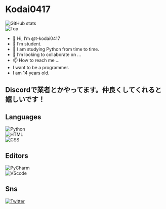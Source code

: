 # Kodai0417
![GitHub stats](https://github-readme-stats.vercel.app/api?username=t-kodai0417&count_private=true&show_icons=true&theme=dracula) <br>
![Top](https://github-readme-stats.vercel.app/api/top-langs/?username=t-kodai0417&layout=compact&theme=dracula)

- 👋 Hi, I’m @t-kodai0417
- 👀 I’m student.
- 🌱 I am studying Python from time to time.
- 💞️ I’m looking to collaborate on ...
- 📫 How to reach me ...
- I want to be a programmer.
- I am 14 years old.

## Discordで業者とかやってます。仲良くしてくれると嬉しいです！


## Languages
![Python](https://img.shields.io/badge/Python-6DA55F?style=flat-square&logo=python&logoColor=white) <br>
![HTML](https://img.shields.io/badge/HTML-6DA55F?style=flat-square&logo=HTML5&logoColor=white) <br>
![CSS](https://img.shields.io/badge/CSS-6DA55F?style=flat-square&logo=CSS3&logoColor=white) <br>

## Editors
![PyCharm](https://img.shields.io/badge/PyCharm-6DA55F?style=flat-square&logo=PyCharm&logoColor=white) <br>
![VScode](https://img.shields.io/badge/VSCode-6DA55F?style=flat-square&logo=VisualStudioCode&logoColor=white)

## Sns
<a href="https://twitter.com/kodaiezzzzzzz">![Twitter](https://img.shields.io/twitter/url?style=social&url=https%3A%2F%2Ftwitter.com%2Fkodaiezzzzzzz) </a><br>


<!---
t-kodai0417/t-kodai0417 is a ✨ special ✨ repository because its `README.md` (this file) appears on your GitHub profile.
You can click the Preview link to take a look at your changes.
--->
